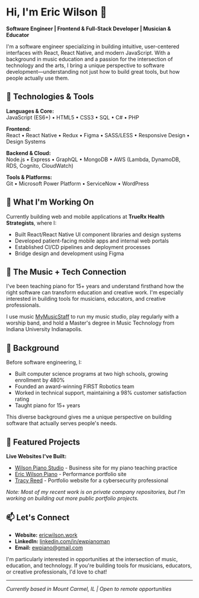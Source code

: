 # Hi, I'm Eric Wilson 👋

**Software Engineer | Frontend & Full-Stack Developer | Musician & Educator**

I'm a software engineer specializing in building intuitive, user-centered interfaces with React, React Native, and modern JavaScript. With a background in music education and a passion for the intersection of technology and the arts, I bring a unique perspective to software development—understanding not just how to build great tools, but how people actually use them.

## 🔧 Technologies & Tools

**Languages & Core:**  
JavaScript (ES6+) • HTML5 • CSS3 • SQL • C# • PHP

**Frontend:**  
React • React Native • Redux • Figma • SASS/LESS • Responsive Design • Design Systems

**Backend & Cloud:**  
Node.js • Express • GraphQL • MongoDB • AWS (Lambda, DynamoDB, RDS, Cognito, CloudWatch)

**Tools & Platforms:**  
Git • Microsoft Power Platform • ServiceNow • WordPress

## 💼 What I'm Working On

Currently building web and mobile applications at **TrueRx Health Strategists**, where I:
- Built React/React Native UI component libraries and design systems
- Developed patient-facing mobile apps and internal web portals
- Established CI/CD pipelines and deployment processes
- Bridge design and development using Figma

## 🎵 The Music + Tech Connection

I've been teaching piano for 15+ years and understand firsthand how the right software can transform education and creative work. I'm especially interested in building tools for musicians, educators, and creative professionals.

I use music [MyMusicStaff](https://www.mymusicstaff.com/) to run my music studio, play regularly with a worship band, and hold a Master's degree in Music Technology from Indiana University Indianapolis.

## 🌱 Background

Before software engineering, I:
- Built computer science programs at two high schools, growing enrollment by 480%
- Founded an award-winning FIRST Robotics team
- Worked in technical support, maintaining a 98% customer satisfaction rating
- Taught piano for 15+ years

This diverse background gives me a unique perspective on building software that actually serves people's needs.

## 🚀 Featured Projects

**Live Websites I've Built:**
- [Wilson Piano Studio](http://wilsonpianostudio.com/) - Business site for my piano teaching practice
- [Eric Wilson Piano](http://ericwilsonpiano.com/) - Performance portfolio site
- [Tracy Reed](https://tracyreed.org/) - Portfolio website for a cybersecurity professional

*Note: Most of my recent work is on private company repositories, but I'm working on building out more public portfolio projects.*

## 📫 Let's Connect

- **Website:** [ericwilson.work](https://ericwilson.work)
- **LinkedIn:** [linkedin.com/in/ewpianoman](https://www.linkedin.com/in/ewpianoman/)
- **Email:** ewpiano@gmail.com

I'm particularly interested in opportunities at the intersection of music, education, and technology. If you're building tools for musicians, educators, or creative professionals, I'd love to chat!

---

*Currently based in Mount Carmel, IL | Open to remote opportunities*

<!---
ewpianoman/ewpianoman is a ✨ special ✨ repository because its `README.md` (this file) appears on your GitHub profile.
You can click the Preview link to take a look at your changes.
--->
